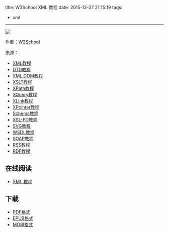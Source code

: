 title: W3School XML 教程
date: 2015-12-27 21:15:19
tags:
  - xml
---

![](https://ek8whxe.cloudimg.io/s/width/226/https://www.gitbook.com/cover/book/wizardforcel/w3school-xml.jpg?build=1450357662761&v=12.0.2)

作者：[W3School](http://www.w3cschool.cc)

来源：

* [XML教程](http://www.w3cschool.cc/xml/xml-tutorial.html)
* [DTD教程](http://www.w3cschool.cc/dtd/dtd-tutorial.html)
* [XML DOM教程](http://www.w3cschool.cc/dom/dom-tutorial.html)
* [XSLT教程](http://www.w3cschool.cc/xsl/xsl-tutorial.html)
* [XPath教程](http://www.w3cschool.cc/xpath/xpath-tutorial.html)
* [XQuery教程](http://www.w3cschool.cc/xquery/Xquery-tutorial.html)
* [XLink教程](http://www.w3cschool.cc/xlink/xlink-tutorial.html)
* [XPointer教程](http://www.w3cschool.cc/xlink/xlink-tutorial.html)
* [Schema教程](http://www.w3cschool.cc/schema/schema-tutorial.html)
* [XSL-FO教程](http://www.w3cschool.cc/xslfo/xslfo-tutorial.html)
* [SVG教程](http://www.w3cschool.cc/svg/svg-tutorial.html)
* [WSDL教程](http://www.w3cschool.cc/wsdl/wsdl-tutorial.html)
* [SOAP教程](http://www.w3cschool.cc/soap/soap-tutorial.html)
* [RSS教程](http://www.w3cschool.cc/rss/rss-tutorial.html)
* [RDF教程](http://www.w3cschool.cc/rdf/rdf-tutorial.html)

<!--more-->

## 在线阅读 ##

* [XML 教程](https://www.gitbook.com/book/wizardforcel/w3school-xml/details)

## 下载 ##

* [PDF格式](https://www.gitbook.com/download/pdf/book/wizardforcel/w3school-xml)
* [EPUB格式](https://www.gitbook.com/download/epub/book/wizardforcel/w3school-xml)
* [MOBI格式](https://www.gitbook.com/download/mobi/book/wizardforcel/w3school-xml)